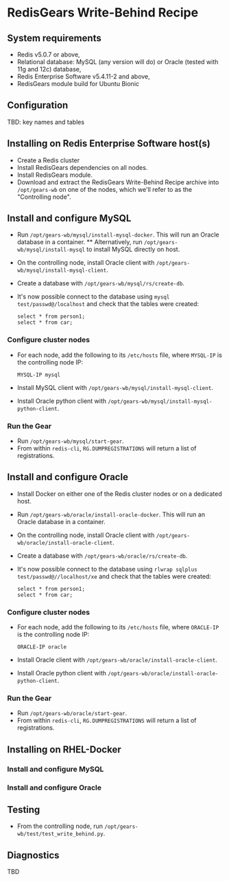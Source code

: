 # RedisGears Write-Behind Recipe

## System requirements

* Redis v5.0.7 or above,
* Relational database: MySQL (any version will do) or Oracle (tested with 11g and 12c) database,
* Redis Enterprise Software v5.4.11-2 and above,
* RedisGears module build for Ubuntu Bionic

## Configuration

TBD: key names and tables

## Installing on Redis Enterprise Software host(s)

* Create a Redis cluster
* Install RedisGears dependencies on all nodes.
* Install RedisGears module.
* Download and extract the RedisGears Write-Behind Recipe archive into `/opt/gears-wb` on one of the nodes, which we'll refer to as the "Controlling node".

## Install and configure MySQL

* Run `/opt/gears-wb/mysql/install-mysql-docker`. This will run an Oracle database in a container.
** Alternatively, run `/opt/gears-wb/mysql/install-mysql` to install MySQL directly on host.

* On the controlling node, install Oracle client with `/opt/gears-wb/mysql/install-mysql-client`.

* Create a database with `/opt/gears-wb/mysql/rs/create-db`.

* It's now possible connect to the database using `mysql test/passwd@/localhost` and check that the tables were created:

  ```
  select * from person1;
  select * from car;
  ```

### Configure cluster nodes

* For each node, add the following to its `/etc/hosts` file, where `MYSQL-IP` is the controlling node IP:

  ```
  MYSQL-IP mysql
  ```

* Install MySQL client with `/opt/gears-wb/mysql/install-mysql-client`.
* Install Oracle python client with `/opt/gears-wb/mysql/install-mysql-python-client`.

### Run the Gear

* Run `/opt/gears-wb/mysql/start-gear`.
* From within `redis-cli`, `RG.DUMPREGISTRATIONS` will return a list of registrations.


## Install and configure Oracle

* Install Docker on either one of the Redis cluster nodes or on a dedicated host.

* Run `/opt/gears-wb/oracle/install-oracle-docker`. This will run an Oracle database in a container.

* On the controlling node, install Oracle client with `/opt/gears-wb/oracle/install-oracle-client`.

* Create a database with `/opt/gears-wb/oracle/rs/create-db`.

* It's now possible connect to the database using `rlwrap sqlplus test/passwd@//localhost/xe` and check that the tables were created:

  ```
  select * from person1;
  select * from car;
  ```

### Configure cluster nodes

* For each node, add the following to its `/etc/hosts` file, where `ORACLE-IP` is the controlling node IP:

  ```
  ORACLE-IP oracle
  ```

* Install Oracle client with `/opt/gears-wb/oracle/install-oracle-client`.
* Install Oracle python client with `/opt/gears-wb/oracle/install-oracle-python-client`.

### Run the Gear

* Run `/opt/gears-wb/oracle/start-gear`.
* From within `redis-cli`, `RG.DUMPREGISTRATIONS` will return a list of registrations.

## Installing on RHEL-Docker

### Install and configure MySQL

### Install and configure Oracle

## Testing

* From the controlling node, run `/opt/gears-wb/test/test_write_behind.py`.

## Diagnostics

TBD